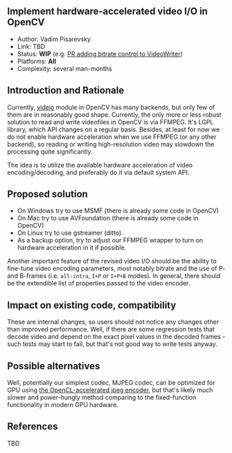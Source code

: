## Implement hardware-accelerated video I/O in OpenCV

* Author: Vadim Pisarevsky
* Link: TBD
* Status: **WIP** (e.g. [PR adding bitrate control to VideoWriter](https://github.com/opencv/opencv/pull/9192))
* Platforms: **All**
* Complexity: several man-months

## Introduction and Rationale

Currently, [videio](https://github.com/opencv/opencv/tree/master/modules/videoio) module in OpenCV has many backends, but only few of them are in reasonably good shape. Currently, the only more or less robust solution to read and write videofiles in OpenCV is via FFMPEG. It's LGPL library, which API changes on a regular basis. Besides, at least for now we do not enable hardware acceleration when we use FFMPEG (or any other backend), so reading or writing high-resolution video may slowdown the processing quite significantly.

The idea is to utilize the available hardware acceleration of video encoding/decoding, and preferably do it via default system API.

## Proposed solution

* On Windows try to use MSMF (there is already some code in OpenCV)
* On Mac try to use AVFoundation (there is already some code in OpenCV)
* On Linux try to use gstreamer (ditto).
* As a backup option, try to adjust our FFMPEG wrapper to turn on hardware acceleration in it if possible.

Another important feature of the revised video I/O should be the ability to fine-tune video encoding parameters, most notably bitrate and the use of P- and B-frames (i.e. `all-intra`, `I+P` or `I+P+B` modes). In general, there should be the extendible list of properties passed to the video encoder.

## Impact on existing code, compatibility

These are internal changes, so users should not notice any changes other than improved performance. Well, if there are some regression tests that decode video and depend on the exact pixel values in the decoded frames - such tests may start to fail, but that's not good way to write tests anyway.

## Possible alternatives

Well, potentially our simplest codec, MJPEG codec, can be optimized for GPU using [the OpenCL-accelerated jpeg encoder](https://github.com/roehrdor/opencl-jpeg-encoder), but that's likely much slower and power-hungly method comparing to the fixed-function functionality in modern GPU hardware.

## References

TBD